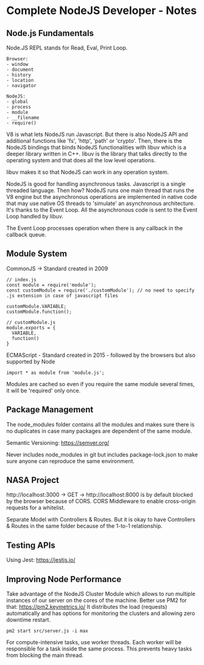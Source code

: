 # Complete NodeJS Developer - Notes
## Node.js Fundamentals

Node.JS REPL stands for Read, Eval, Print Loop.

```
Browser:
- window
- document
- history
- location
- navigator

NodeJS:
- global
- process
- module
- __filename
- require()
```

V8 is what lets NodeJS run Javascript.
But there is also NodeJS API and additional functions like 'fs', 'http', 'path' or 'crypto'.
Then, there is the NodeJS bindings that binds NodeJS functionalities with libuv which is a deeper library written in C++. libuv is the library that talks directly to the operating system and that does all the low level operations.

libuv makes it so that NodeJS can work in any operation system.

NodeJS is good for handling asynchronous tasks. Javascript is a single threaded language. Then how?
NodeJS runs one main thread that runs the V8 engine but the asynchronous operations are implemented in native code that may use native OS threads to 'simulate' an asynchronous architecture.
It's thanks to the Event Loop. All the asynchronous code is sent to the Event Loop handled by libuv.

The Event Loop processes operation when there is any callback in the callback queue.

## Module System
CommonJS -> Standard created in 2009
```
// index.js
const module = require('module');
const customModule = require('./customModule'); // no need to specify .js extension in case of javascript files

customModule.VARIABLE;
customModule.function();

// customModule.js
module.exports = {
  VARIABLE,
  function()
}
```

ECMAScript - Standard created in 2015 - followed by the browsers but also supported by Node
```
import * as module from 'module.js';
```

Modules are cached so even if you require the same module several times, it will be 'required' only once.

## Package Management
The node_modules folder contains all the modules and makes sure there is no duplicates in case many packages are dependent of the same module.

Semantic Versioning: https://semver.org/

Never includes node_modules in git but includes package-lock.json to make sure anyone can reproduce the same environment.

## NASA Project
http://localhost:3000 -> GET -> http://localhost:8000 is by default blocked by the browser because of CORS.
CORS Middleware to enable cross-origin requests for a whitelist.

Separate Model with Controllers & Routes. But it is okay to have Controllers & Routes in the same folder because of the 1-to-1 relationship.

## Testing APIs
Using Jest: https://jestjs.io/

## Improving Node Performance
Take advantage of the NodeJS Cluster Module which allows to run multiple instances of our server on the cores of the machine.
Better use PM2 for that: https://pm2.keymetrics.io/
It distributes the load (requests) automatically and has options for monitoring the clusters and allowing zero downtime restart.

```
pm2 start src/server.js -i max
```

For compute-intensive tasks, use worker threads. Each worker will be responsible for a task inside the same process. This prevents heavy tasks from blocking the main thread.